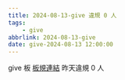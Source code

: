 ```yaml
---
title: 2024-08-13-give 違規 0 人
tags:
    - give
abbrlink: 2024-08-13-give
date: give-2024-08-13 12:00:00
---
```

give 板 [板規連結](https://www.ptt.cc/bbs/give/M.1612495900.A.C32.html)
昨天違規 0 人
